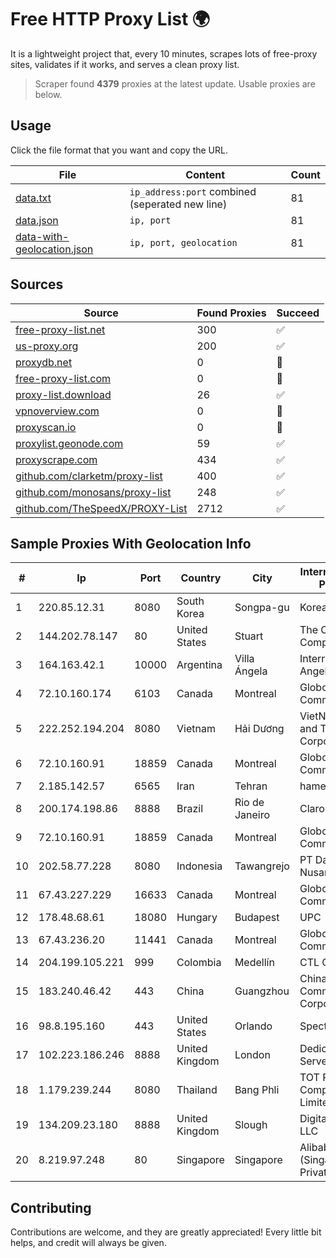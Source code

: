 
# Free HTTP Proxy List 🌍

It is a lightweight project that, every 10 minutes, scrapes lots of free-proxy sites, validates if it works, and serves a clean proxy list.


> Scraper found **4379** proxies at the latest update. Usable proxies are below.

## Usage

Click the file format that you want and copy the URL.


|File|Content|Count|
|----|-------|-----|
|[data.txt](https://raw.githubusercontent.com/themiralay/Proxy-List-World/master/data.txt)|`ip_address:port` combined (seperated new line)|81|
|[data.json](https://raw.githubusercontent.com/themiralay/Proxy-List-World/master/data.json)|`ip, port`|81|
|[data-with-geolocation.json](https://raw.githubusercontent.com/themiralay/Proxy-List-World/master/data-with-geolocation.json)|`ip, port, geolocation`|81|

## Sources

|Source|Found Proxies|Succeed|
|------|-------------|-------|
|[free-proxy-list.net](https://free-proxy-list.net)|300|✅|
|[us-proxy.org](https://www.us-proxy.org)|200|✅|
|[proxydb.net](http://proxydb.net)|0|🚫|
|[free-proxy-list.com](https://free-proxy-list.com/?page=&port=&type%5B%5D=http&type%5B%5D=https&up_time=0&search=Search)|0|🚫|
|[proxy-list.download](https://www.proxy-list.download/HTTP)|26|✅|
|[vpnoverview.com](https://vpnoverview.com/privacy/anonymous-browsing/free-proxy-servers)|0|🚫|
|[proxyscan.io](https://www.proxyscan.io)|0|🚫|
|[proxylist.geonode.com](https://proxylist.geonode.com/api/proxy-list?limit=300&page=1&sort_by=lastChecked&sort_type=desc&protocols=http,https)|59|✅|
|[proxyscrape.com](https://api.proxyscrape.com/v2/?request=displayproxies&protocol=http&timeout=10000&country=all&ssl=all&anonymity=all)|434|✅|
|[github.com/clarketm/proxy-list](https://raw.githubusercontent.com/clarketm/proxy-list/master/proxy-list-raw.txt)|400|✅|
|[github.com/monosans/proxy-list](https://raw.githubusercontent.com/monosans/proxy-list/main/proxies/http.txt)|248|✅|
|[github.com/TheSpeedX/PROXY-List](https://raw.githubusercontent.com/TheSpeedX/PROXY-List/master/http.txt)|2712|✅|


## Sample Proxies With Geolocation Info

|#|Ip|Port|Country|City|Internet Service Provider|
|-|--|----|-------|----|-------------------------|
|1|220.85.12.31|8080|South Korea|Songpa-gu|Korea Telecom|
|2|144.202.78.147|80|United States|Stuart|The Constant Company|
|3|164.163.42.1|10000|Argentina|Villa Ángela|Interret Villa Angela SRL|
|4|72.10.160.174|6103|Canada|Montreal|GloboTech Communications|
|5|222.252.194.204|8080|Vietnam|Hải Dương|VietNam Post and Telecom Corporation|
|6|72.10.160.91|18859|Canada|Montreal|GloboTech Communications|
|7|2.185.142.57|6565|Iran|Tehran|hamedan|
|8|200.174.198.86|8888|Brazil|Rio de Janeiro|Claro S.A|
|9|72.10.160.91|18859|Canada|Montreal|GloboTech Communications|
|10|202.58.77.228|8080|Indonesia|Tawangrejo|PT Data Buana Nusantara|
|11|67.43.227.229|16633|Canada|Montreal|GloboTech Communications|
|12|178.48.68.61|18080|Hungary|Budapest|UPC|
|13|67.43.236.20|11441|Canada|Montreal|GloboTech Communications|
|14|204.199.105.221|999|Colombia|Medellín|CTL Colombia|
|15|183.240.46.42|443|China|Guangzhou|China Mobile Communications Corporation|
|16|98.8.195.160|443|United States|Orlando|Spectrum|
|17|102.223.186.246|8888|United Kingdom|London|Dedicated Servers|
|18|1.179.239.244|8080|Thailand|Bang Phli|TOT Public Company Limited|
|19|134.209.23.180|8888|United Kingdom|Slough|DigitalOcean, LLC|
|20|8.219.97.248|80|Singapore|Singapore|Alibaba Cloud (Singapore) Private Limited|



## Contributing

Contributions are welcome, and they are greatly appreciated! Every
little bit helps, and credit will always be given.

